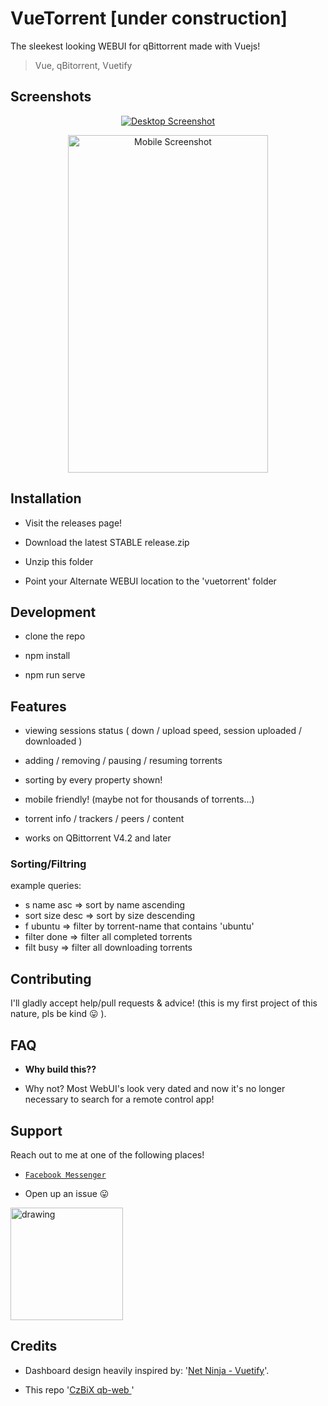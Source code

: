 # VueTorrent [under construction]

The sleekest looking WEBUI for qBittorrent made with Vuejs!

> Vue, qBitorrent, Vuetify

## Screenshots

<p  align="center">
<a  href="https://imgur.com/xgwECT2.png"><img  src="https://imgur.com/xgwECT2.png"  title="Desktop"  alt="Desktop Screenshot" ></a>
</p>

<p  align="center">
<a  href="https://i.imgur.com/SUOEyy9.png"><img  src="https://i.imgur.com/SUOEyy9.png"  title="Mobile"  alt="Mobile Screenshot"  width="320"  height="540"></a>
</p>

## Installation

-   Visit the releases page!

-   Download the latest STABLE release.zip

-   Unzip this folder

-   Point your Alternate WEBUI location to the 'vuetorrent' folder

## Development

-   clone the repo

*   npm install

-   npm run serve

## Features

-   viewing sessions status ( down / upload speed, session uploaded / downloaded )

-   adding / removing / pausing / resuming torrents

*   sorting by every property shown!

-   mobile friendly! (maybe not for thousands of torrents...)

-   torrent info / trackers / peers / content

*   works on QBittorrent V4.2 and later

### Sorting/Filtring

example queries:

-   s name asc => sort by name ascending
-   sort size desc => sort by size descending
-   f ubuntu => filter by torrent-name that contains 'ubuntu'
-   filter done => filter all completed torrents
-   filt busy => filter all downloading torrents

## Contributing

I'll gladly accept help/pull requests & advice! (this is my first project of this nature, pls be kind 😛 ).

## FAQ

-   **Why build this??**

*   Why not? Most WebUI's look very dated and now it's no longer necessary to search for a remote control app!

## Support

Reach out to me at one of the following places!

-   <a  href="https://m.me/WijnsDaan"  target="_blank">`Facebook Messenger`</a>

*   Open up an issue 😛

[<img src="https://cdn.buymeacoffee.com/buttons/lato-blue.png" alt="drawing" width="180"/>](https://www.buymeacoffee.com/wdaan 'Buy me a coffee')

## Credits

-   Dashboard design heavily inspired by: '[Net Ninja - Vuetify](https://github.com/iamshaunjp/vuetify-playlist)'.

*   This repo '[CzBiX qb-web ](https://github.com/CzBiX/qb-web)'
